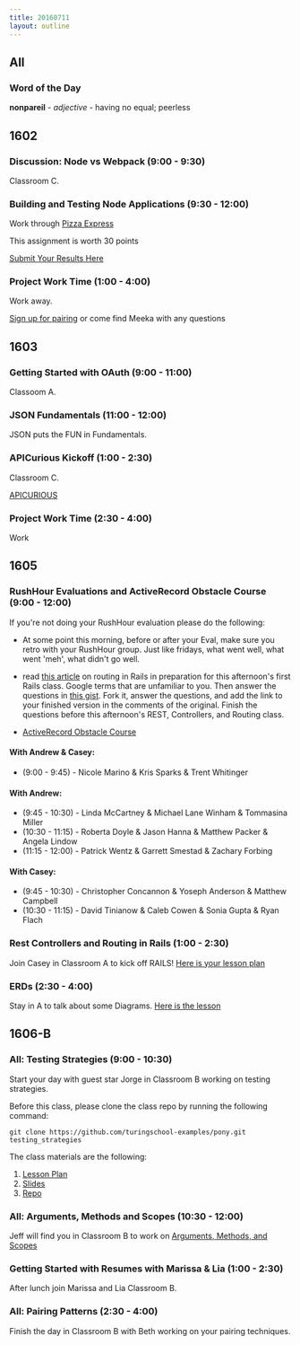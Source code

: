 ```yaml
---
title: 20160711
layout: outline
---
```


## All

### Word of the Day

**nonpareil** - _adjective_ - having no equal; peerless


## 1602

### Discussion: Node vs Webpack (9:00 - 9:30)

Classroom C.

### Building and Testing Node Applications (9:30 - 12:00)

Work through [Pizza Express](https://github.com/turingschool-examples/pizza-express)

This assignment is worth 30 points

[Submit Your Results Here](https://gist.github.com/rrgayhart/20a39fe470cad4a45da99dcda19c7f6b)

### Project Work Time (1:00 - 4:00)

Work away.

[Sign up for pairing](https://public.etherpad-mozilla.org/p/instructor-pairing) or come find Meeka with any questions

## 1603

### Getting Started with OAuth (9:00 - 11:00)

Classoom A.

### JSON Fundamentals (11:00 - 12:00)

JSON puts the FUN in Fundamentals.

### APICurious Kickoff (1:00 - 2:30)

Classroom C.

[APICURIOUS](https://www.youtube.com/watch?v=fwcONrTG7nk)

### Project Work Time (2:30 - 4:00)

Work


## 1605

### RushHour Evaluations and ActiveRecord Obstacle Course (9:00 - 12:00)

If you're not doing your RushHour evaluation please do the following:

* At some point this morning, before or after your Eval, make sure you retro with your RushHour group. Just like fridays, what went well, what went 'meh', what didn't go well. 

* read [this article](http://www.theodinproject.com/ruby-on-rails/routing) on routing in Rails in preparation for this afternoon's first Rails class. Google terms that are unfamiliar to you. Then answer the questions in [this gist](https://gist.github.com/rwarbelow/c3575b4e49641c02fe18). Fork it, answer the questions, and add the link to your finished version in the comments of the original. Finish the questions before this afternoon's REST, Controllers, and Routing class.

* [ActiveRecord Obstacle Course](https://gist.github.com/Carmer/84b2679b2bd24d9035110a1f32cd4ac0)

#### With Andrew & Casey:

* (9:00 - 9:45) - Nicole Marino & Kris Sparks & Trent Whitinger


#### With Andrew:

* (9:45 - 10:30)  - Linda McCartney & Michael Lane Winham & Tommasina Miller
* (10:30 - 11:15) - Roberta Doyle & Jason Hanna & Matthew Packer & Angela Lindow
* (11:15 - 12:00) - Patrick Wentz & Garrett Smestad & Zachary Forbing


#### With Casey:

* (9:45 - 10:30)  -  Christopher Concannon & Yoseph Anderson & Matthew Campbell
* (10:30 - 11:15) -  David Tinianow & Caleb Cowen & Sonia Gupta & Ryan Flach

### Rest Controllers and Routing in Rails (1:00 - 2:30)

Join Casey in Classroom A to kick off RAILS! [Here is your lesson plan](https://github.com/turingschool/lesson_plans/blob/master/ruby_02-web_applications_with_ruby/rest_routing_and_controllers_in_rails.markdown)

### ERDs (2:30 - 4:00)

Stay in A to talk about some Diagrams. [Here is the lesson](https://github.com/turingschool/lesson_plans/blob/master/ruby_02-web_applications_with_ruby/entity-relationship-diagramming.md)

## 1606-B

### All: Testing Strategies (9:00 - 10:30)

Start your day with guest star Jorge in Classroom B working on testing strategies.

Before this class, please clone the class repo by running the following command:

```
git clone https://github.com/turingschool-examples/pony.git testing_strategies
```

The class materials are the following:

1. [Lesson Plan](https://github.com/turingschool/lesson_plans/blob/master/ruby_01-object_oriented_programming_with_ruby/testing_strategies_and_encapsulation.markdown)
2. [Slides](https://drive.google.com/file/d/0B3yN3TP0PDuITXlTazN3dFBpdUE/view?usp=sharing)
3. [Repo](https://github.com/turingschool-examples/pony)

### All: Arguments, Methods and Scopes (10:30 - 12:00)

Jeff will find you in Classroom B to work on [Arguments, Methods, and Scopes](https://github.com/turingschool/lesson_plans/blob/master/ruby_01-object_oriented_programming_with_ruby/methods_arguments_and_scopes.markdown)

### Getting Started with Resumes with Marissa & Lia (1:00 - 2:30)

After lunch join Marissa and Lia Classroom B.

### All: Pairing Patterns (2:30 - 4:00)

Finish the day in Classroom B with Beth working on your pairing techniques.
